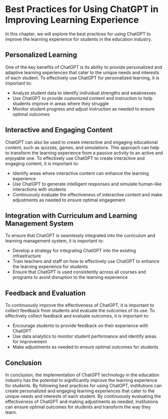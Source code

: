 Best Practices for Using ChatGPT in Improving Learning Experience
========================================================================================================================

In this chapter, we will explore the best practices for using ChatGPT to improve the learning experience for students in the education industry.

Personalized Learning
---------------------

One of the key benefits of ChatGPT is its ability to provide personalized and adaptive learning experiences that cater to the unique needs and interests of each student. To effectively use ChatGPT for personalized learning, it is important to:

* Analyze student data to identify individual strengths and weaknesses
* Use ChatGPT to provide customized content and instruction to help students improve in areas where they struggle
* Monitor student progress and adjust instruction as needed to ensure optimal outcomes

Interactive and Engaging Content
--------------------------------

ChatGPT can also be used to create interactive and engaging educational content, such as quizzes, games, and simulations. This approach can help to transform the learning experience from a passive activity to an active and enjoyable one. To effectively use ChatGPT to create interactive and engaging content, it is important to:

* Identify areas where interactive content can enhance the learning experience
* Use ChatGPT to generate intelligent responses and simulate human-like interactions with students
* Continuously evaluate the effectiveness of interactive content and make adjustments as needed to ensure optimal engagement

Integration with Curriculum and Learning Management System
----------------------------------------------------------

To ensure that ChatGPT is seamlessly integrated into the curriculum and learning management system, it is important to:

* Develop a strategy for integrating ChatGPT into the existing infrastructure
* Train teachers and staff on how to effectively use ChatGPT to enhance the learning experience for students
* Ensure that ChatGPT is used consistently across all courses and programs to avoid disruption to the learning experience

Feedback and Evaluation
-----------------------

To continuously improve the effectiveness of ChatGPT, it is important to collect feedback from students and evaluate the outcomes of its use. To effectively collect feedback and evaluate outcomes, it is important to:

* Encourage students to provide feedback on their experience with ChatGPT
* Use data analytics to monitor student performance and identify areas for improvement
* Make adjustments as needed to ensure optimal outcomes for students

Conclusion
----------

In conclusion, the implementation of ChatGPT technology in the education industry has the potential to significantly improve the learning experience for students. By following best practices for using ChatGPT, institutions can create personalized and engaging learning experiences that cater to the unique needs and interests of each student. By continuously evaluating the effectiveness of ChatGPT and making adjustments as needed, institutions can ensure optimal outcomes for students and transform the way they learn.


